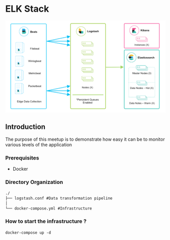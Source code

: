 # ELK Stack
![Architecture](architecture.png "Architecture")

## Introduction
The purpose of this meetup is to demonstrate how easy it can be to monitor various levels of the application

### Prerequisites
 - Docker

### Directory Organization

```shell
./
├── logstash.conf #Data transformation pipeline
│
└── docker-compose.yml #Infrastructure
```

### How to start the infrastructure ?

```shell
docker-compose up -d
```
